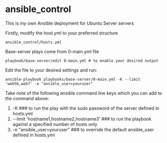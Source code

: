 # ansible_control
This is my own Ansible deployment for Ubuntu Server servers

Firstly, modify the host.yml to your preferred structure

    ansible_control/hosts.yml

Base-server plays come from 0-main.yml file

    playbook/base-server/edit 0-main.yml # to enable your desired output

Edit the file to your desired settings and run:

    ansible-playbook playbooks/base-server/0-main.yml -K --limit 'web5b,web7' -e "ansible_user=youruser"

Take note of the following ansible command line keys which you can add to the command above:

1. -K ### to run the play with the sudo password of the server defined in hosts.yml 
2. --limit 'hostname1,hostname2,hostname3' ### to run the playbook against a specified number of hosts only
3. -e "ansible_user=youruser" ### to override the default ansible_user defined in hosts.yml